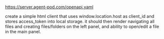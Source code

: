https://server.agent-pod.com/openapi.yaml

create a simple html client that uses window.location.host as client_id and stores access_token into local storage. it should then render navigating all files and creating files/folders on the left panel, and ability to open/edit a file in the main panel.
